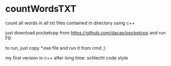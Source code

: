 # countWordsTXT
count all words in all txt files contained in directory using c++


just download pocketcpp from https://github.com/dacap/pocketcpp and run F9

to run, just copy *.exe file and run it from cmd ;)

my first version in c++ after long time.
schlecht code style